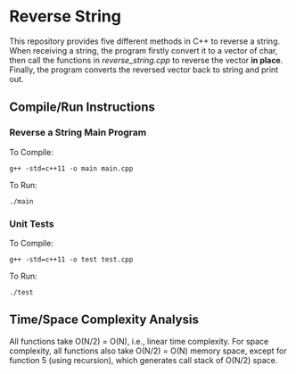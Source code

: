 # Reverse String
This repository provides five different methods in C++ to reverse a string.
When receiving a string, the program firstly convert it to a vector of char, then call the functions in _reverse_string.cpp_ to reverse the vector __in place__. Finally, the program converts the reversed vector back to string and print out.

## Compile/Run Instructions
### Reverse a String Main Program
To Compile:
```
g++ -std=c++11 -o main main.cpp
```
To Run:
```
./main
```

### Unit Tests
To Compile:
```
g++ -std=c++11 -o test test.cpp
```
To Run:
```
./test
```

## Time/Space Complexity Analysis
All functions take O(N/2) = O(N), i.e., linear time complexity. For space complexity, all functions also take O(N/2) = O(N) memory space, except for function 5 (using recursion), which generates call stack of O(N/2) space.
